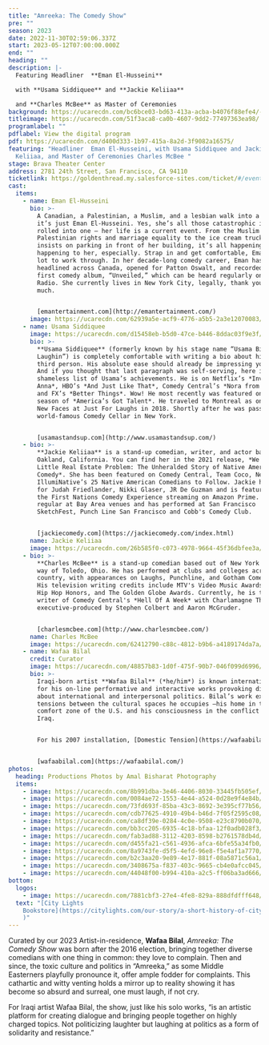 ```yaml
---
title: "Amreeka: The Comedy Show"
pre: ""
season: 2023
date: 2022-11-30T02:59:06.337Z
start: 2023-05-12T07:00:00.000Z
end: ""
heading: ""
description: |-
  Featuring Headliner  **Eman El-Husseini** 

  with **Usama Siddiquee** and **Jackie Keliiaa** 

  and **Charles McBee** as Master of Ceremonies
background: https://ucarecdn.com/bc6bce03-bd63-413a-acba-b4076f88efe4/-/crop/3000x1097/0,0/-/preview/
titleimage: https://ucarecdn.com/51f3aca8-ca0b-4607-9dd2-77497363ea98/
programlabel: ""
pdflabel: View the digital program
pdf: https://ucarecdn.com/d400d333-1b97-415a-8a2d-3f9082a16575/
featuring: "Headliner  Eman El-Husseini, with Usama Siddiquee and Jackie
  Keliiaa, and Master of Ceremonies Charles McBee "
stage: Brava Theater Center
address: 2781 24th Street, San Francisco, CA 94110
ticketlink: https://goldenthread.my.salesforce-sites.com/ticket/#/events/a0S3Z000006tebVUAQ
cast:
  items:
    - name: Eman El-Husseini
      bio: >-
        A Canadian, a Palestinian, a Muslim, and a lesbian walk into a bar …
        it’s just Eman El-Husseini. Yes, she’s all those catastrophic identities
        rolled into one — her life is a current event. From the Muslim ban to
        Palestinian rights and marriage equality to the ice cream truck that
        insists on parking in front of her building, it’s all happening and it’s
        happening to her, especially. Strap in and get comfortable, Eman has a
        lot to work through. In her decade-long comedy career, Eman has
        headlined across Canada, opened for Patton Oswalt, and recorded her
        first comedy album, “Unveiled,” which can be heard regularly on SiriusXM
        Radio. She currently lives in New York City, legally, thank you very
        much. 


        [emantertainment.com](http://emantertainment.com/)
      image: https://ucarecdn.com/62939a5e-acf9-4776-a5b5-2a3e12070083/
    - name: Usama Siddiquee
      image: https://ucarecdn.com/d15458eb-b5d0-47ce-b446-8ddac03f9e3f/
      bio: >-
        **Usama Siddiquee** (formerly known by his stage name “Usama Bin
        Laughin”) is completely comfortable with writing a bio about himself in
        third person. His absolute ease should already be impressing you by now.
        And if you thought that last paragraph was self-serving, here is a
        shameless list of Usama’s achievements. He is on Netflix’s *Inventing
        Anna*, HBO’s *And Just Like That*, Comedy Central’s *Nora from Queens*,
        and FX’s *Better Things*. Wow! He most recently was featured on the 2020
        season of *America’s Got Talent*. He traveled to Montreal as one of the
        New Faces at Just For Laughs in 2018. Shortly after he was passed at the
        world-famous Comedy Cellar in New York. 


        [usamastandsup.com](http://www.usamastandsup.com/)
    - bio: >-
        **Jackie Keliiaa** is a stand-up comedian, writer, and actor based in
        Oakland, California. You can find her in the 2021 release, *We Had a
        Little Real Estate Problem: The Unheralded Story of Native Americans &
        Comedy*. She has been featured on Comedy Central, Team Coco, Netflix and
        IllumiNative’s 25 Native American Comedians to Follow. Jackie has opened
        for Judah Friedlander, Nikki Glaser, JR De Guzman and is featured on
        the First Nations Comedy Experience streaming on Amazon Prime. She is a
        regular at Bay Area venues and has performed at San Francisco
        SketchFest, Punch Line San Francisco and Cobb's Comedy Club. 


        [jackiecomedy.com](https://jackiecomedy.com/index.html)
      name: Jackie Keliiaa
      image: https://ucarecdn.com/26b585f0-c073-4978-9664-45f36dbfee3a/
    - bio: >-
        **Charles McBee** is a stand-up comedian based out of New York City by
        way of Toledo, Ohio. He has performed at clubs and colleges across the
        country, with appearances on Laughs, Punchline, and Gotham Comedy Live.
        His television writing credits include MTV's Video Music Awards, VH1's
        Hip Hop Honors, and The Golden Globe Awards. Currently, he is the head
        writer of Comedy Central's *Hell Of A Week* with Charlamagne Tha God,
        executive-produced by Stephen Colbert and Aaron McGruder. 


        [charlesmcbee.com](http://www.charlesmcbee.com/)
      name: Charles McBee
      image: https://ucarecdn.com/62412790-c88c-4812-b9b6-a4189174da7a/
    - name: Wafaa Bilal
      credit: Curator
      image: https://ucarecdn.com/48857b83-1d0f-475f-90b7-046f099d6996/-/crop/630x843/257,209/-/preview/
      bio: >-
        Iraqi-born artist **Wafaa Bilal** (*he/him*) is known internationally
        for his on-line performative and interactive works provoking dialogue
        about international and interpersonal politics. Bilal’s work explores
        tensions between the cultural spaces he occupies —his home in the
        comfort zone of the U.S. and his consciousness in the conflict zone in
        Iraq.


        For his 2007 installation, [Domestic Tension](https://wafaabilal.com/domestic-tension/), Bilal spent a month in FlatFile Galleries where people could shoot him via a remote-access paintball gun. The Chicago Tribune called it “one of the sharpest works of political art to be seen in a long time”—naming him 2008 Artist of the Year. That year, City Lights published [Shoot an Iraqi: Art, Life and Resistance Under the Gun](https://wafaabilal.com/shoot-an-iraqi/) about Bilal’s life and *Domestic Tension*. Using his own body as a medium, Bilal continued to challenge the public’s comfort zone with projects like [3rdi](https://wafaabilal.com/thirdi/) and [and Counting…](https://wafaabilal.com/and-counting/). Bilal’s work, [Canto III](https://wafaabilal.com/canto-iii/), was included as part of the Iranian pavilion at the 2015 Venice Biennale. Bilal’s current work [168:01](https://wafaabilal.com/168h01s/) brings awareness to cultural destruction and promotes the collective healing process through education and audience participation. His work can be found in the permanent collections of the Los Angeles County Museum of Art, Los Angeles, CA; Museum of Contemporary Photography, Chicago, IL; MATHAF: Arab Museum of Modern Art, Doha, Qatar; amongst others. He holds a BFA from the University of New Mexico, an MFA from the School of the Art Institute of Chicago and was conferred an honorary PhD from DePauw University. Bilal is currently an Arts Professor at [NYU](https://tisch.nyu.edu/about/directory/photo/112869977)’s Tisch School of the Arts. 


        [wafaabilal.com](https://wafaabilal.com/)
photos:
  heading: Productions Photos by Amal Bisharat Photography
  items:
    - image: https://ucarecdn.com/8b991dba-3e46-4406-8030-33445fb505ef/
    - image: https://ucarecdn.com/0084ae72-1553-4e44-a524-0d28e9f4e84b/
    - image: https://ucarecdn.com/73fd693f-85ba-43c3-8692-3e395cf77b56/-/crop/1517x895/225,412/-/preview/
    - image: https://ucarecdn.com/cdb77625-4910-49b4-b46d-7f05f2595c08/
    - image: https://ucarecdn.com/ca8df39e-0284-4c0e-9508-e23c8790b070/
    - image: https://ucarecdn.com/bb3cc205-6935-4c18-bfaa-12f0adb028f3/
    - image: https://ucarecdn.com/fab3ad88-3112-4203-8598-b2761578db4d/-/crop/1270x1159/273,54/-/preview/
    - image: https://ucarecdn.com/d455fa21-c561-4936-afca-6bfe55a34fb0/-/crop/1282x1298/324,0/-/preview/
    - image: https://ucarecdn.com/8a9743fe-d5f5-4efd-96e8-f5e4af1a7770/
    - image: https://ucarecdn.com/b2c3aa20-9e89-4e17-881f-08a5871c56a1/
    - image: https://ucarecdn.com/3408675a-f837-403c-9665-cb4e0afcc045/-/crop/1294x1528/0,319/-/preview/
    - image: https://ucarecdn.com/44048f00-b994-410a-a2c5-ff06ba3ad666/-/crop/1307x1669/0,289/-/preview/
bottom:
  logos:
    - image: https://ucarecdn.com/7881cbf3-27e4-4fe8-829a-888dfdfff648/
  text: "[City Lights
    Bookstore](https://citylights.com/our-story/a-short-history-of-city-lights/\
    )"
---
```

Curated by our 2023 Artist-in-residence, **Wafaa Bilal**, *Amreeka: The Comedy Show* was born after the 2016 election, bringing together diverse comedians with one thing in common: they love to complain. Then and since, the toxic culture and politics in “Amreeka,” as some Middle Easterners playfully pronounce it, offer ample fodder for complaints. This cathartic and witty venting holds a mirror up to reality showing it has become so absurd and surreal, one must laugh, if not cry.

For Iraqi artist Wafaa Bilal, the show, just like his solo works, “is an artistic platform for creating dialogue and bringing people together on highly charged topics. Not politicizing laughter but laughing at politics as a form of solidarity and resistance.”
